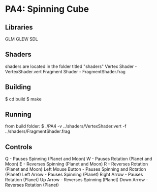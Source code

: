# PA4: Spinning Cube

## Libraries
GLM
GLEW
SDL

## Shaders
shaders are located in the folder titled "shaders"
Vertex Shader - VertexShader.vert
Fragment Shader - FragmentShader.frag

## Building
$ cd build
$ make

## Running
from build folder:
$ ./PA4 -v ../shaders/VertexShader.vert -f ../shaders/FragmentShader.frag

## Controls
Q - Pauses Spinning (Planet and Moon)
W - Pauses Rotation (Planet and Moon)
E - Reverses Spinning (Planet and Moon)
R - Reverses Rotation (Planet and Moon)
Left Mouse Button - Pauses Spinning and Rotation (Planet)
Left Arrow - Pauses Spinning (Planet)
Right Arrow - Pauses Rotation (Planet)
Up Arrow - Reverses Spinning (Planet)
Down Arrow - Reverses Rotation (Planet)
